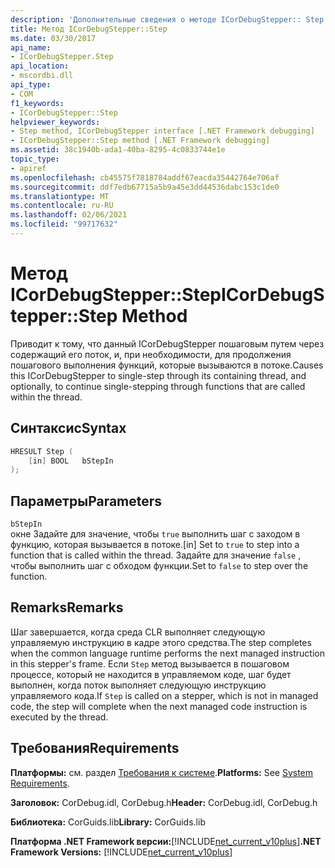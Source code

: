 ```yaml
---
description: 'Дополнительные сведения о методе ICorDebugStepper:: Step'
title: Метод ICorDebugStepper::Step
ms.date: 03/30/2017
api_name:
- ICorDebugStepper.Step
api_location:
- mscordbi.dll
api_type:
- COM
f1_keywords:
- ICorDebugStepper::Step
helpviewer_keywords:
- Step method, ICorDebugStepper interface [.NET Framework debugging]
- ICorDebugStepper::Step method [.NET Framework debugging]
ms.assetid: 38c1940b-ada1-40ba-8295-4c0833744e1e
topic_type:
- apiref
ms.openlocfilehash: cb45575f7818784addf67eacda35442764e706af
ms.sourcegitcommit: ddf7edb67715a5b9a45e3dd44536dabc153c1de0
ms.translationtype: MT
ms.contentlocale: ru-RU
ms.lasthandoff: 02/06/2021
ms.locfileid: "99717632"
---
```

# <a name="icordebugstepperstep-method"></a><span data-ttu-id="92bda-103">Метод ICorDebugStepper::Step</span><span class="sxs-lookup"><span data-stu-id="92bda-103">ICorDebugStepper::Step Method</span></span>

<span data-ttu-id="92bda-104">Приводит к тому, что данный ICorDebugStepper пошаговым путем через содержащий его поток, и, при необходимости, для продолжения пошагового выполнения функций, которые вызываются в потоке.</span><span class="sxs-lookup"><span data-stu-id="92bda-104">Causes this ICorDebugStepper to single-step through its containing thread, and optionally, to continue single-stepping through functions that are called within the thread.</span></span>  
  
## <a name="syntax"></a><span data-ttu-id="92bda-105">Синтаксис</span><span class="sxs-lookup"><span data-stu-id="92bda-105">Syntax</span></span>  
  
```cpp  
HRESULT Step (  
    [in] BOOL   bStepIn  
);  
```  
  
## <a name="parameters"></a><span data-ttu-id="92bda-106">Параметры</span><span class="sxs-lookup"><span data-stu-id="92bda-106">Parameters</span></span>  

 `bStepIn`  
 <span data-ttu-id="92bda-107">окне Задайте для значение, чтобы `true` выполнить шаг с заходом в функцию, которая вызывается в потоке.</span><span class="sxs-lookup"><span data-stu-id="92bda-107">[in] Set to `true` to step into a function that is called within the thread.</span></span> <span data-ttu-id="92bda-108">Задайте для значение `false` , чтобы выполнить шаг с обходом функции.</span><span class="sxs-lookup"><span data-stu-id="92bda-108">Set to `false` to step over the function.</span></span>  
  
## <a name="remarks"></a><span data-ttu-id="92bda-109">Remarks</span><span class="sxs-lookup"><span data-stu-id="92bda-109">Remarks</span></span>  

 <span data-ttu-id="92bda-110">Шаг завершается, когда среда CLR выполняет следующую управляемую инструкцию в кадре этого средства.</span><span class="sxs-lookup"><span data-stu-id="92bda-110">The step completes when the common language runtime performs the next managed instruction in this stepper's frame.</span></span> <span data-ttu-id="92bda-111">Если `Step` метод вызывается в пошаговом процессе, который не находится в управляемом коде, шаг будет выполнен, когда поток выполняет следующую инструкцию управляемого кода.</span><span class="sxs-lookup"><span data-stu-id="92bda-111">If `Step` is called on a stepper, which is not in managed code, the step will complete when the next managed code instruction is executed by the thread.</span></span>  
  
## <a name="requirements"></a><span data-ttu-id="92bda-112">Требования</span><span class="sxs-lookup"><span data-stu-id="92bda-112">Requirements</span></span>  

 <span data-ttu-id="92bda-113">**Платформы:** см. раздел [Требования к системе](../../get-started/system-requirements.md).</span><span class="sxs-lookup"><span data-stu-id="92bda-113">**Platforms:** See [System Requirements](../../get-started/system-requirements.md).</span></span>  
  
 <span data-ttu-id="92bda-114">**Заголовок:** CorDebug.idl, CorDebug.h</span><span class="sxs-lookup"><span data-stu-id="92bda-114">**Header:** CorDebug.idl, CorDebug.h</span></span>  
  
 <span data-ttu-id="92bda-115">**Библиотека:** CorGuids.lib</span><span class="sxs-lookup"><span data-stu-id="92bda-115">**Library:** CorGuids.lib</span></span>  
  
 <span data-ttu-id="92bda-116">**Платформа .NET Framework версии:**[!INCLUDE[net_current_v10plus](../../../../includes/net-current-v10plus-md.md)]</span><span class="sxs-lookup"><span data-stu-id="92bda-116">**.NET Framework Versions:** [!INCLUDE[net_current_v10plus](../../../../includes/net-current-v10plus-md.md)]</span></span>
